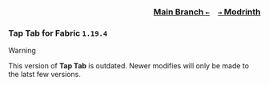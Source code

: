 ### <p align=right>[Main Branch `←`](https://github.com/KrLite/Tap-Tab)&emsp;[`→` Modrinth](https://modrinth.com/mod/tap-tab)</p>

### Tap Tab for Fabric `1.19.4`

> [!WARNING]
> This version of **Tap Tab** is outdated. Newer modifies will only be made to the latst few versions.
